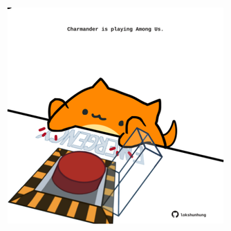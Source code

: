 <!-- built at 24/07/2022, 02:45:45 UTC -->
<p align="center">
  <img width="500" height="500" src="./ReadmeImage.svg">
</p>

